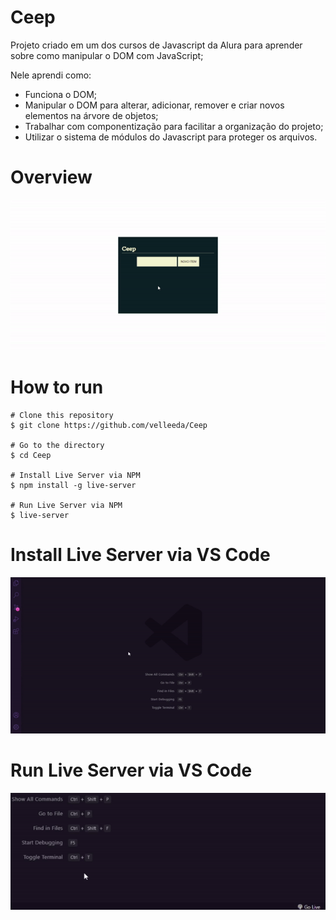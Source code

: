 # Ceep

Projeto criado em um dos cursos de Javascript da Alura para aprender sobre como manipular o DOM com JavaScript;<br />

Nele aprendi como: <br />

- Funciona o DOM;
- Manipular o DOM para alterar, adicionar, remover e criar novos elementos na árvore de objetos;
- Trabalhar com componentização para facilitar a organização do projeto;
- Utilizar o sistema de módulos do Javascript para proteger os arquivos.

# Overview

![](./gifs/default.gif)

# How to run

```
# Clone this repository
$ git clone https://github.com/velleeda/Ceep

# Go to the directory
$ cd Ceep

# Install Live Server via NPM
$ npm install -g live-server

# Run Live Server via NPM
$ live-server

```

# Install Live Server via VS Code

![](./gifs/install.gif)

# Run Live Server via VS Code

![](./gifs/run.gif)
